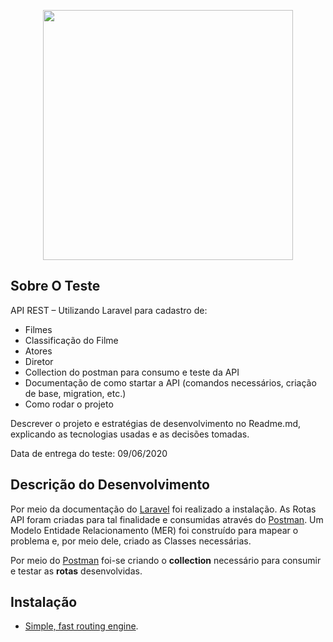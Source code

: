 <p align="center"><img src="https://www.magicwebdesign.com.br/assets/images/magic_logo.png" width="400"></p>

## Sobre O Teste

API REST – Utilizando Laravel para cadastro de:

 

- Filmes
- Classificação do Filme
- Atores
- Diretor
- Collection do postman para consumo e teste da API
- Documentação de como startar a API (comandos necessários, criação de base, migration, etc.)
- Como rodar o projeto 

Descrever o projeto e estratégias de desenvolvimento no Readme.md, explicando as tecnologias usadas e as decisões tomadas.

 

Data de entrega do teste: 09/06/2020


## Descrição do Desenvolvimento

Por meio da documentação do [Laravel](https://laravel.com/docs/7.x) foi realizado a instalação. As Rotas API foram criadas para tal finalidade e consumidas através do [Postman](https://www.postman.com/). Um Modelo Entidade Relacionamento (MER) foi construído para mapear o problema e, por meio dele, criado as Classes necessárias.

Por meio do [Postman](https://www.postman.com/) foi-se criando o **collection** necessário para consumir e testar as **rotas** desenvolvidas.

## Instalação



- [Simple, fast routing engine](https://laravel.com/docs/routing).
